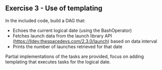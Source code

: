 ## Exercise 3 - Use of templating

In the included code, build a DAG that:

- Echoes the current logical date (using the BashOperator)
- Fetches launch data from the launch library API (https://lldev.thespacedevs.com/2.3.0/launch) based on data interval 
- Prints the number of launches retrieved for that date

Partial implementations of the tasks are provided, focus on adding templating that executes tasks for the logical date.


